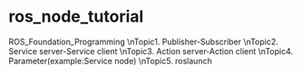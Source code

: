 # ros_node_tutorial
ROS_Foundation_Programming
\nTopic1. Publisher-Subscriber
\nTopic2. Service server-Service client
\nTopic3. Action server-Action client
\nTopic4. Parameter(example:Service node)
\nTopic5. roslaunch
